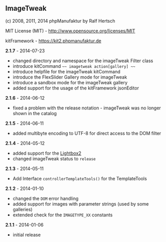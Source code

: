 ## ImageTweak

(c) 2008, 2011, 2014 phpManufaktur by Ralf Hertsch

MIT License (MIT) - <http://www.opensource.org/licenses/MIT>

kitFramework - <https://kit2.phpmanufaktur.de>

**2.1.7** - 2014-07-23

* changed directory and namespace for the imageTweak Filter class
* introduce kitCommand `~~ imagetweak action[gallery] ~~`
* introduce helpfile for the imageTweak kitCommand
* introduce the FlexSlider Gallery mode for imageTweak
* introduce a sandbox mode for the imageTweak gallery
* added support for the usage of the kitFramework jsonEditor

**2.1.6** - 2014-06-12

* fixed a problem with the release notation - imageTweak was no longer shown in the catalog

**2.1.5** - 2014-06-11

* added multibyte encoding to UTF-8 for direct access to the DOM filter

**2.1.4** - 2014-05-12

* added support for the [Lightbox2](http://lokeshdhakar.com/projects/lightbox2/)
* changed imageTweak status to `release`

**2.1.3** - 2014-05-11

* Add Interface `controllerTemplateTools()` for the TemplateTools

**2.1.2** - 2014-01-10

* changed the `DOM` error handling
* added support for images with parameter strings (used by some galleries)
* extended check for the `IMAGETYPE_XX` constants

**2.1.1** - 2014-01-06

* initial release